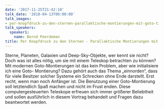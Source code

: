 ```yaml
---
date: '2017-11-25T21:42:10'
talk_date: '2018-04-13T00:00:00'
talk_images:
- per-knopfdruck-zu-den-sternen-parallaktische-montierungen-mit-goto-title.jpg
talk_speakers:
  speaker1:
    name: Bernd Peerdeman
title: Per Knopfdruck zu den Sternen - Parallaktische Montierungen mit Goto
---
```


Sterne, Planeten, Galaxien und Deep-Sky-Objekte, wer kennt sie nicht? Doch was ist alles nötig, um sie mit einem Teleskop betrachten zu können? Mit modernen Goto-Montierungen ist das kein Problem, aber wie initialisiere ich eine Goto- Montierung? Dazu gehört auch das Thema „einnorden“, dass für viele Besitzer solcher Systeme ein Schrecken ohne Ende darstellt. Erst recht, wenn man noch Anfänger ist. Die Benutzung einer Goto-Montierung soll letztendlich Spaß machen und nicht im Frust enden. Diese computergesteuerten Teleskope erfreuen sich immer größerer Beliebtheit und sollen ausführlich in diesem Vortrag behandelt und Fragen dazu beantwortet werden.